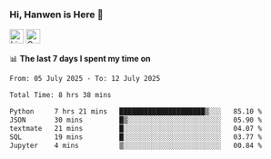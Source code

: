 ### Hi, Hanwen is Here 👋
<p>
	<a href="https://www.linkedin.com/in/liu-hanwen/"><img src="https://img.shields.io/badge/@hanwen-0A66C2?style=flat&logo=LinkedIn&logoColor=white" alt="Linkedin"  height="25px"/></a> 
	<a href="https://scholar.google.com/citations?user=HDF0su0AAAAJ"><img src="https://img.shields.io/badge/scholar-4385FE.svg?&style=plastic&logo=google-scholar&logoColor=white" alt="Google Scholar" height="25px"> </a>
</p>

📊 **The last 7 days I spent my time on** 
<!--START_SECTION:waka-->

```txt
From: 05 July 2025 - To: 12 July 2025

Total Time: 8 hrs 38 mins

Python     7 hrs 21 mins   █████████████████████▒░░░   85.10 %
JSON       30 mins         █▒░░░░░░░░░░░░░░░░░░░░░░░   05.90 %
textmate   21 mins         █░░░░░░░░░░░░░░░░░░░░░░░░   04.07 %
SQL        19 mins         █░░░░░░░░░░░░░░░░░░░░░░░░   03.77 %
Jupyter    4 mins          ▒░░░░░░░░░░░░░░░░░░░░░░░░   00.84 %
```

<!--END_SECTION:waka-->


<!--
**david990917/david990917** is a ✨ _special_ ✨ repository because its `README.md` (this file) appears on your GitHub profile.

Here are some ideas to get you started:

- 🔭 I’m currently working on ...
- 🌱 I’m currently learning ...
- 👯 I’m looking to collaborate on ...
- 🤔 I’m looking for help with ...
- 💬 Ask me about ...
- 📫 How to reach me: ...
- 😄 Pronouns: ...
- ⚡ Fun fact: ...
-->
